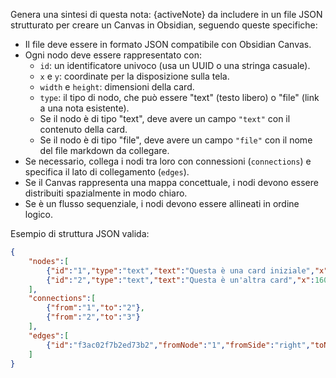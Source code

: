 Genera una sintesi di questa nota: {activeNote} da includere in un file JSON strutturato per creare un Canvas in Obsidian, seguendo queste specifiche:

- Il file deve essere in formato JSON compatibile con Obsidian Canvas.
- Ogni nodo deve essere rappresentato con:
    - `id`: un identificatore univoco (usa un UUID o una stringa casuale).
    - `x` e `y`: coordinate per la disposizione sulla tela.
    - `width` e `height`: dimensioni della card.
    - `type`: il tipo di nodo, che può essere "text" (testo libero) o "file" (link a una nota esistente).
    - Se il nodo è di tipo "text", deve avere un campo `"text"` con il contenuto della card.
    - Se il nodo è di tipo "file", deve avere un campo `"file"` con il nome del file markdown da collegare.
- Se necessario, collega i nodi tra loro con connessioni (`connections`) e specifica il lato di collegamento (`edges`).
- Se il Canvas rappresenta una mappa concettuale, i nodi devono essere distribuiti spazialmente in modo chiaro.
- Se è un flusso sequenziale, i nodi devono essere allineati in ordine logico.

Esempio di struttura JSON valida:

```JSON
{
	"nodes":[
		{"id":"1","type":"text","text":"Questa è una card iniziale","x":-300,"y":-300,"width":320,"height":152},
		{"id":"2","type":"text","text":"Questa è un'altra card","x":160,"y":-300,"width":329,"height":111}
	],
	"connections":[
		{"from":"1","to":"2"},
		{"from":"2","to":"3"}
	],
	"edges":[
		{"id":"f3ac02f7b2ed73b2","fromNode":"1","fromSide":"right","toNode":"2","toSide":"left"}
	]
}
```